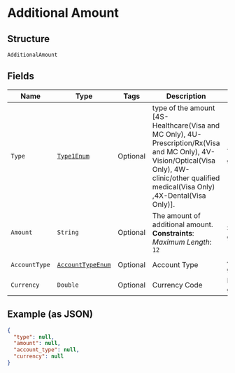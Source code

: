 
# Additional Amount

## Structure

`AdditionalAmount`

## Fields

| Name | Type | Tags | Description | Getter | Setter |
|  --- | --- | --- | --- | --- | --- |
| `Type` | [`Type1Enum`](../../doc/models/type-1-enum.md) | Optional | type of the amount [4S-Healthcare(Visa and MC Only), 4U-Prescription/Rx(Visa and MC Only), 4V-Vision/Optical(Visa Only), 4W-clinic/other qualified medical(Visa Only) ,4X-Dental(Visa Only)]. | Type1Enum getType() | setType(Type1Enum type) |
| `Amount` | `String` | Optional | The amount of additional amount.<br>**Constraints**: *Maximum Length*: `12` | String getAmount() | setAmount(String amount) |
| `AccountType` | [`AccountTypeEnum`](../../doc/models/account-type-enum.md) | Optional | Account Type | AccountTypeEnum getAccountType() | setAccountType(AccountTypeEnum accountType) |
| `Currency` | `Double` | Optional | Currency Code | Double getCurrency() | setCurrency(Double currency) |

## Example (as JSON)

```json
{
  "type": null,
  "amount": null,
  "account_type": null,
  "currency": null
}
```

